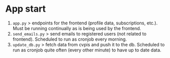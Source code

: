 # App start

1. ```app.py``` > endpoints for the frontend (profile data, subscriptions, etc.). Must be running continually as is being used by the frontend.
2. ```send_emails.py``` > send emails to registered users (not related to frontend). Scheduled to run as cronjob every morning.
3. ```update_db.py``` > fetch data from cvpis and push it to the db. Scheduled to run as cronjob quite often (every other minute) to have up to date data.

